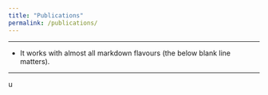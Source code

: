 ```yaml
---
title: "Publications"
permalink: /publications/
---
```



---
* It works with almost all markdown flavours (the below blank line matters).
---
u
